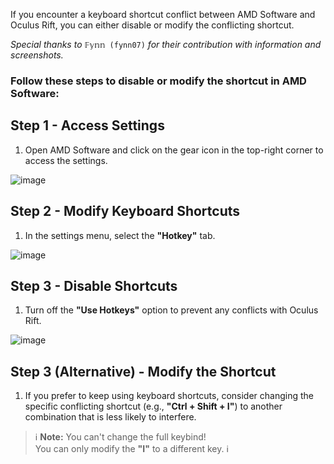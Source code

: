 If you encounter a keyboard shortcut conflict between AMD Software and Oculus Rift, you can either disable or modify the conflicting shortcut.

_Special thanks to_ `𝔽𝕪𝕟𝕟 (fynn07)` _for their contribution with information and screenshots._

### __Follow these steps to disable or modify the shortcut in AMD Software:__

## Step 1 - Access Settings
1. Open AMD Software and click on the gear icon in the top-right corner to access the settings.

![image](https://github.com/Zagrios/bs-manager/assets/40648115/2762f59c-f12a-46ba-80fa-9bf79beb64a9)

## Step 2 - Modify Keyboard Shortcuts
1. In the settings menu, select the **"Hotkey"** tab.

![image](https://github.com/Zagrios/bs-manager/assets/40648115/262d4fcc-529f-4c4c-9b87-e2da21df1b95)

## Step 3 - Disable Shortcuts
1. Turn off the **"Use Hotkeys"** option to prevent any conflicts with Oculus Rift.

![image](https://github.com/Zagrios/bs-manager/assets/40648115/756018ad-7de3-469c-9f40-0082be007805)

## Step 3 (Alternative) - Modify the Shortcut
1. If you prefer to keep using keyboard shortcuts, consider changing the specific conflicting shortcut (e.g., **"Ctrl + Shift + I"**) to another combination that is less likely to interfere.

> ℹ️ **Note:** You can't change the full keybind!  
> You can only modify the **"I"** to a different key. ℹ️

